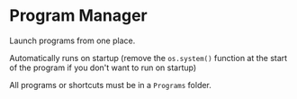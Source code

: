 # Program Manager

Launch programs from one place.

Automatically runs on startup (remove the `os.system()` function at the start of the program if you don't want to run on startup)

All programs or shortcuts must be in a `Programs` folder.
